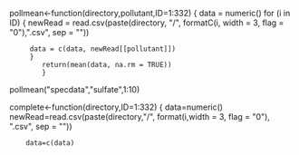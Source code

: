 pollmean<-function(directory,pollutant,ID=1:332) 
{
data = numeric()
  for (i in ID) {
        newRead = read.csv(paste(directory, "/", 
        formatC(i, width = 3, flag = "0"),".csv", sep = ""))

         data = c(data, newRead[[pollutant]])  
         }
            return(mean(data, na.rm = TRUE))
            }
    

pollmean("specdata","sulfate",1:10)

complete<-function(directory,ID=1:332)
{
data=numeric()
  newRead=read.csv(paste(directory,"/",
      format(i,width = 3, flag = "0"), ".csv", sep = ""))

        data=c(data)
